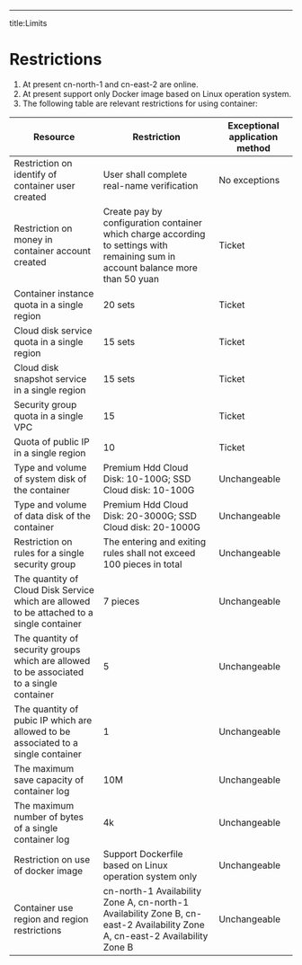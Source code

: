---
title:Limits

# Restrictions

 1. At present cn-north-1 and cn-east-2 are online.
 2. At present support only Docker image based on Linux operation system.
 3. The following table are relevant restrictions for using container:

|  Resource   |  Restriction   |  Exceptional application method   |
| --- | --- | --- |
|  Restriction on identify of container user created  | User shall complete real-name verification| No exceptions|
|  Restriction on money in container account created   |Create pay by configuration container which charge according to settings with remaining sum in account balance more than 50 yuan| Ticket |
|  Container instance quota in a single region  | 20 sets | Ticket |
|Cloud disk service quota in a single region    |  15 sets   | Ticket     |
|Cloud disk snapshot service in a single region     |  15 sets   | Ticket   |
|Security group quota in a single VPC     |  15   | Ticket     |
| Quota of public IP in a single region     |  10  | Ticket     |
|Type and volume of system disk of the container | Premium Hdd Cloud Disk: 10-100G; SSD Cloud disk: 10-100G | Unchangeable |
| Type and volume of data disk of the container     | Premium Hdd Cloud Disk: 20-3000G; SSD Cloud disk: 20-1000G | Unchangeable |
|   Restriction on rules for a single security group |  The entering and exiting rules shall not exceed 100 pieces in total   |  Unchangeable |
|  The quantity of Cloud Disk Service which are allowed to be attached to a single container   |  7 pieces  |   Unchangeable  |
| The quantity of security groups which are allowed to be associated to a single container |  5  |   Unchangeable  |
|  The quantity of pubic IP which are allowed to be associated to a single container   |  1  |   Unchangeable  |
|  The maximum save capacity of container log |  10M  |   Unchangeable  |
|  The maximum number of bytes of a single container log   |  4k  |   Unchangeable  |
|Restriction on use of docker image   |  Support Dockerfile based on Linux operation system only  |   Unchangeable  |
|  Container use region and region restrictions   | cn-north-1 Availability Zone A, cn-north-1  Availability Zone B, cn-east-2 Availability Zone A, cn-east-2 Availability Zone B     | Unchangeable      |

